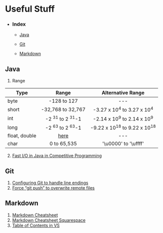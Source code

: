 # Useful Stuff

- ### Index

  - [Java](#java)   

  - [Git](#git)
  - [Markdown](#markdown)


## Java

1. Range 

| Type |      Range       | Alternative Range |
| ---- | :--------------: | :----------------------------------: |
| byte |   -128 to 127   | --- |
| short | -32,768 to 32,767 | -3.27 x 10<sup>4</sup> to 3.27 x 10<sup>4</sup> |
| int |       -2 <sup>31</sup> to 2 <sup>31</sup>-1       | -2.14 x 10<sup>9</sup> to 2.14 x 10<sup>9</sup> |
| long | -2 <sup>63</sup> to 2 <sup>63</sup>-1 | -9.22 x 10<sup>18</sup> to 9.22 x 10<sup>18</sup> |
| float, double | [here](https://docs.oracle.com/javase/specs/jls/se7/html/jls-4.html#jls-4.2.3) | --- |
| char | 0 to 65,535 | '\u0000' to '\uffff' |

2. [Fast I/O in Java in Competitive Programming](https://www.geeksforgeeks.org/fast-io-in-java-in-competitive-programming/)

## Git

1.  [Configuring Git to handle line endings](https://help.github.com/en/github/using-git/configuring-git-to-handle-line-endings)
2. [Force “git push” to overwrite remote files](https://stackoverflow.com/questions/10510462/force-git-push-to-overwrite-remote-files)

##  Markdown

1. [Markdown Cheatsheet](https://github.com/adam-p/markdown-here/wiki/Markdown-Cheatsheet#tables)
2. [Markdown Cheatsheet Squarespace](https://support.squarespace.com/hc/en-us/articles/206543587-Markdown-cheat-sheet)
3. [Table of Contents in VS](https://marketplace.visualstudio.com/items?itemName=AlanWalk.markdown-toc)

